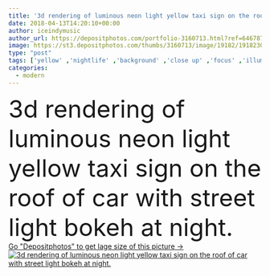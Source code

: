 ```yaml
---
title: '3d rendering of luminous neon light yellow taxi sign on the roof'
date: 2018-04-13T14:20:10+00:00
author: iceindymusic
author_url: https://depositphotos.com/portfolio-3160713.html?ref=64678756
image: https://st3.depositphotos.com/thumbs/3160713/image/19182/191823002/api_thumb_450.jpg?forcejpeg=true
type: "post"
tags: ['yellow' ,'nightlife' ,'background' ,'close up' ,'focus' ,'illuminated' ,'reflection' ,'sign' ,'travel' ,'outdoor' ,'vehicle' ,'transportation' ,'light' ,'dark' ,'car' ,'road' ,'traffic' ,'modern' ,'symbol' ,'concept' ,'blur' ,'city' ,'downtown' ,'urban' ,'lamp' ,'service' ,'night' ,'text' ,'roof' ,'occupation' ,'street' ,'town' ,'capital' ,'europe' ,'ride' ,'top' ,'passenger' ,'journey' ,'public' ,'driver' ,'automobile' ,'common' ,'taxi' ,'bokeh' ,'avenue' ,'neon' ,'cab' ,'metropolitan' ,'3d rendering' ,'3d illustration' ]
categories: 
  - modern
---
```

<div aling="center">
            <font size="60"> 3d rendering of luminous neon light yellow taxi sign on the roof of car with street light bokeh at night.</font>   
</div>
<div>
    <a href='https://st3.depositphotos.com/thumbs/3160713/image/19182/191823002/api_thumb_450.jpg?forcejpeg=true?ref=64678756' target=_blank > Go "Depositphotos" to get lage size of this picture ->
        <img href='https://st3.depositphotos.com/thumbs/3160713/image/19182/191823002/api_thumb_450.jpg?forcejpeg=true?ref=64678756' src='https://st3.depositphotos.com/3160713/19182/i/950/depositphotos_191823002-stock-photo-3d-rendering-of-luminous-neon.jpg?forcejpeg=true' alt='3d rendering of luminous neon light yellow taxi sign on the roof of car with street light bokeh at night.' >
    </a>
</div>
